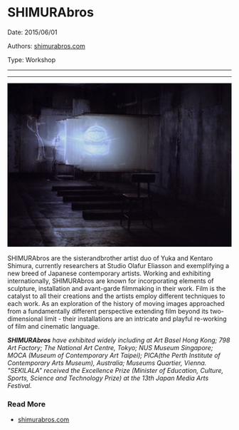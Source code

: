 # SHIMURAbros

Date: 2015/06/01

Authors: [shimurabros.com](http://www.shimurabros.com)

Type: Workshop

---
---

![](shimurabros.jpg)

SHIMURAbros are the sisterandbrother artist duo of Yuka and Kentaro Shimura, currently researchers at Studio Olafur Eliasson and exemplifying a new breed of Japanese contemporary artists. Working and exhibiting internationally, SHIMURAbros are known for incorporating elements of sculpture, installation and avant-garde filmmaking in their work. Film is the catalyst to all their
creations and the artists employ different techniques to each work. As an exploration of the history of moving images approached from a fundamentally different perspective extending film beyond its two-dimensional limit - their installations are an intricate and playful re-working of film and cinematic language.

___SHIMURAbros__ have exhibited widely including at Art Basel Hong Kong; 798 Art Factory; The National Art Centre, Tokyo; NUS Museum Singapore; MOCA (Museum of Contemporary Art Taipei); PICA(the Perth Institute of Contemporary Arts Museum), Australia; Museums Quartier, Vienna. "SEKILALA" received the Excellence Prize (Minister of Education, Culture, Sports, Science and Technology Prize) at the 13th Japan Media Arts Festival._

### Read More

- [shimurabros.com](http://www.shimurabros.com)